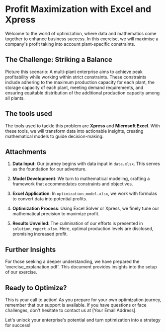 # Profit Maximization with Excel and Xpress

Welcome to the world of optimization, where data and mathematics come together to enhance business success. In this exercise, we will maximise a company's profit taking into account plant-specific constraints.

## The Challenge: Striking a Balance

Picture this scenario: A multi-plant enterprise aims to achieve peak profitability while working within strict constraints. These constraints include adhering to the maximum production capacity for each plant, the storage capacity of each 
plant, meeting demand requirements, and ensuring equitable distribution of the additional production capacity among all plants.

## The tools used

The tools used to tackle this problem are **Xpress** and **Microsoft Excel**. With these tools, we will transform data into actionable insights, creating mathematical models to guide decision-making.

## Attachments 

1. **Data Input**: Our journey begins with data input in `data.xlsx`. This serves as the foundation for our adventure.

2. **Model Development**: We turn to mathematical modeling, crafting a framework that accommodates constraints and objectives.

3. **Excel Application**: In `optimization_model.xlsx`, we work with formulas to convert data into potential profits.

4. **Optimization Process**: Using Excel Solver or Xpress, we finely tune our mathematical precision to maximize profit.

5. **Results Unveiled**: The culmination of our efforts is presented in `solution_report.xlsx`. Here, optimal production levels are disclosed, promising increased profit.

## Further Insights

For those seeking a deeper understanding, we have prepared the 'exercise_explanation.pdf'. This document provides insights into the setup of our exercise.

## Ready to Optimize?

This is your call to action! As you prepare for your own optimization journey, remember that our support is available. If you have questions or face challenges, don't hesitate to contact us at [Your Email Address].

Let's unlock your enterprise's potential and turn optimization into a strategy for success!
